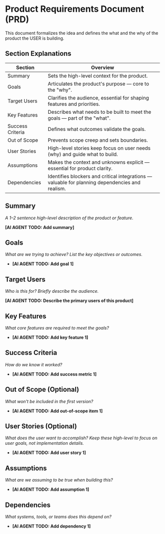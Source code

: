 # Product Requirements Document (PRD)

This document formalizes the idea and defines the what and the why of the product the USER is building.

## Section Explanations

| Section          | Overview                                                                                        |
| ---------------- | ----------------------------------------------------------------------------------------------- |
| Summary          | Sets the high-level context for the product.                                                    |
| Goals            | Articulates the product's purpose — core to the "why".                                          |
| Target Users     | Clarifies the audience, essential for shaping features and priorities.                          |
| Key Features     | Describes what needs to be built to meet the goals — part of the "what".                        |
| Success Criteria | Defines what outcomes validate the goals.                                                       |
| Out of Scope     | Prevents scope creep and sets boundaries.                                                       |
| User Stories     | High-level stories keep focus on user needs (why) and guide what to build.                      |
| Assumptions      | Makes the context and unknowns explicit — essential for product clarity.                        |
| Dependencies     | Identifies blockers and critical integrations — valuable for planning dependencies and realism. |

## Summary

_A 1–2 sentence high-level description of the product or feature._

**[AI AGENT TODO: Add summary]**

## Goals

_What are we trying to achieve? List the key objectives or outcomes._

- **[AI AGENT TODO: Add goal 1]**

## Target Users

_Who is this for? Briefly describe the audience._

**[AI AGENT TODO: Describe the primary users of this product]**

## Key Features

_What core features are required to meet the goals?_

- **[AI AGENT TODO: Add key feature 1]**

## Success Criteria

_How do we know it worked?_

- **[AI AGENT TODO: Add success metric 1]**

## Out of Scope (Optional)

_What won't be included in the first version?_

- **[AI AGENT TODO: Add out-of-scope item 1]**

## User Stories (Optional)

_What does the user want to accomplish? Keep these high-level to focus on user goals, not implementation details._

- **[AI AGENT TODO: Add user story 1]**

## Assumptions

_What are we assuming to be true when building this?_

- **[AI AGENT TODO: Add assumption 1]**

## Dependencies

_What systems, tools, or teams does this depend on?_

- **[AI AGENT TODO: Add dependency 1]**
